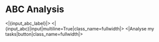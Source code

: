 # ABC Analysis
<|{input_abc_label}|>
<|{input_abc}|input|multiline=True|class_name=fullwidth|>
<|Analyse my tasks|button|class_name=fullwidth|>

